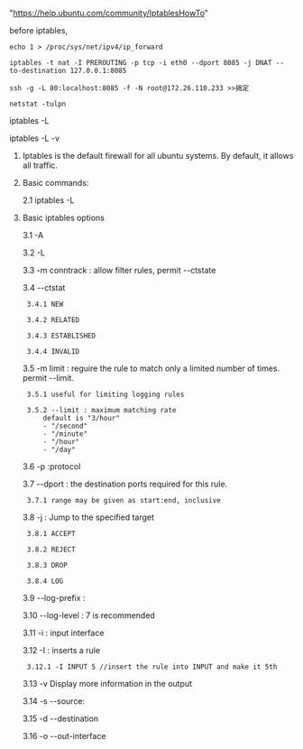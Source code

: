 "https://help.ubuntu.com/community/IptablesHowTo" 

before iptables, 

	echo 1 > /proc/sys/net/ipv4/ip_forward
	
	iptables -t nat -I PREROUTING -p tcp -i eth0 --dport 8085 -j DNAT --to-destination 127.0.0.1:8085

	ssh -g -L 80:localhost:8085 -f -N root@172.26.110.233 >>搞定

	netstat -tulpn
iptables -L

iptables -L -v

1. Iptables is the default firewall for all ubuntu systems. By default, it allows all traffic.

2. Basic commands:

	2.1 iptables -L
	
3. Basic iptables options

	3.1 -A
	
	3.2 -L
	
	3.3 -m conntrack : allow filter rules, permit --ctstate
	
	3.4 --ctstat
	
		3.4.1 NEW
		
		3.4.2 RELATED
		
		3.4.3 ESTABLISHED
		
		3.4.4 INVALID
		
	3.5 -m limit : reguire the rule to match only a limited number of times. permit --limit. 
	
		3.5.1 useful for limiting logging rules
		
		3.5.2 --limit : maximum matching rate
			default is "3/hour"
			- "/second"
			- "/minute"
			- "/hour"
			- "/day"
	
	3.6 -p :protocol
	
	3.7 --dport : the destination ports required for this rule. 
	
		3.7.1 range may be given as start:end, inclusive
		
	3.8 -j : Jump to the specified target
	
		3.8.1 ACCEPT
		
		3.8.2 REJECT
		
		3.8.3 DROP
		
		3.8.4 LOG
		
	3.9 --log-prefix : 
	
	3.10 --log-level : 7 is recommended
	
	3.11 -i : input interface
	
	3.12 -I : inserts a rule
	
		3.12.1 -I INPUT 5 //insert the rule into INPUT and make it 5th
		
	3.13 -v Display more information in the output
	
	3.14 -s --source:
	
	3.15 -d --destination 
	
	3.16 -o --out-interface
		
	
	